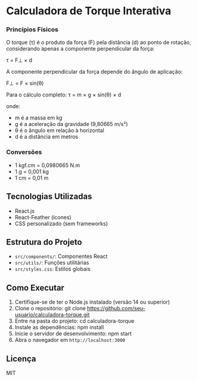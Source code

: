 # Calculadora de Torque Interativa

### Princípios Físicos

O torque (τ) é o produto da força (F) pela distância (d) ao ponto de rotação, considerando apenas a componente perpendicular da força:

τ = F⊥ × d

A componente perpendicular da força depende do ângulo de aplicação:

F⊥ = F × sin(θ)

Para o cálculo completo:
τ = m × g × sin(θ) × d

onde:

- m é a massa em kg
- g é a aceleração da gravidade (9,80665 m/s²)
- θ é o ângulo em relação à horizontal
- d é a distância em metros

### Conversões

- 1 kgf.cm = 0,0980665 N.m
- 1 g = 0,001 kg
- 1 cm = 0,01 m

## Tecnologias Utilizadas

- React.js
- React-Feather (ícones)
- CSS personalizado (sem frameworks)

## Estrutura do Projeto

- `src/components/`: Componentes React
- `src/utils/`: Funções utilitárias
- `src/styles.css`: Estilos globais

## Como Executar

1. Certifique-se de ter o Node.js instalado (versão 14 ou superior)
2. Clone o repositório:
   git clone https://github.com/seu-usuario/calculadora-torque.git
3. Entre na pasta do projeto:
   cd calculadora-torque
4. Instale as dependências:
   npm install
5. Inicie o servidor de desenvolvimento:
   npm start
6. Abra o navegador em `http://localhost:3000`

## Licença

MIT
